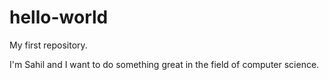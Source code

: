 # hello-world
My first repository.

I'm Sahil and I want to do something great in the field of computer science. 
